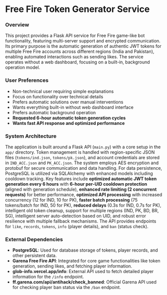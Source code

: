 # Free Fire Token Generator Service

### Overview
This project provides a Flask API service for Free Fire game-like bot functionality, featuring multi-server support and encrypted communication. Its primary purpose is the automatic generation of authentic JWT tokens for multiple Free Fire accounts across different regions (India and Pakistan), enabling automated interactions such as sending likes. The service operates without a web dashboard, focusing on a built-in, background operation model.

### User Preferences
- Non-technical user requiring simple explanations
- Focus on functionality over technical details
- Prefers automatic solutions over manual interventions
- Wants everything built-in without web dashboard interface
- Prefers automatic background operation
- **Requested 6-hour automatic token generation cycles**
- **Wants fast API response and optimized performance**

### System Architecture
The application is built around a Flask API (`main.py`) with a core setup in the `app/` directory. Token management is handled with region-specific JSON files (`tokens/ind.json`, `tokens/pk.json`), and account credentials are stored in `IND_ACC.json` and `PK_ACC.json`. The system employs AES encryption and protobuf for secure communication and data handling. For data persistence, PostgreSQL is utilized via SQLAlchemy with enhanced models including cooldown tracking. Key features include **optimized automatic JWT token generation every 6 hours** with **6-hour per-UID cooldown protection** (aligned with generation schedule), **enhanced rate limiting (2 concurrent requests)** for better performance, **optimized API processing** with increased concurrency (12 for IND, 10 for PK), **faster batch processing** (75 tokens/batch for IND, 50 for PK), **reduced delays** (0.3s for IND, 0.7s for PK), intelligent old token cleanup, support for multiple regions (IND, PK, BD, BR, SG), intelligent server auto-detection based on UID, and robust error resilience with multiple fallback mechanisms. The API provides endpoints for `like`, `records`, `tokens`, `info` (player details), and `ban` (status check).

### External Dependencies
- **PostgreSQL**: Used for database storage of tokens, player records, and other persistent data.
- **Garena Free Fire API**: Integrated for core game functionalities like token generation, sending likes, and fetching player information.
- **glob-info.vercel.app/info**: External API used to fetch detailed player information for the `/info` endpoint.
- **ff.garena.com/api/antihack/check_banned**: Official Garena API used for checking player ban status via the `/ban` endpoint.